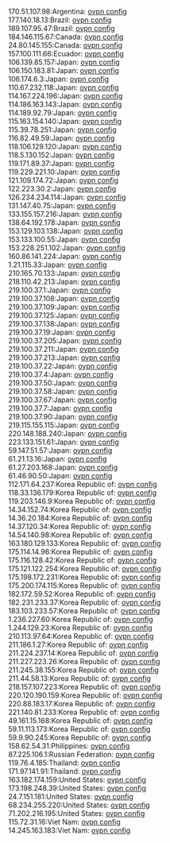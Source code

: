 170.51.107.98:Argentina: [ovpn config](vpn/170_51_107_98.ovpn)  
177.140.18.13:Brazil: [ovpn config](vpn/177_140_18_13.ovpn)  
189.107.95.47:Brazil: [ovpn config](vpn/189_107_95_47.ovpn)  
184.146.115.67:Canada: [ovpn config](vpn/184_146_115_67.ovpn)  
24.80.145.155:Canada: [ovpn config](vpn/24_80_145_155.ovpn)  
157.100.111.66:Ecuador: [ovpn config](vpn/157_100_111_66.ovpn)  
106.139.85.157:Japan: [ovpn config](vpn/106_139_85_157.ovpn)  
106.150.183.81:Japan: [ovpn config](vpn/106_150_183_81.ovpn)  
106.174.6.3:Japan: [ovpn config](vpn/106_174_6_3.ovpn)  
110.67.232.118:Japan: [ovpn config](vpn/110_67_232_118.ovpn)  
114.167.224.196:Japan: [ovpn config](vpn/114_167_224_196.ovpn)  
114.186.163.143:Japan: [ovpn config](vpn/114_186_163_143.ovpn)  
114.189.92.79:Japan: [ovpn config](vpn/114_189_92_79.ovpn)  
115.163.154.140:Japan: [ovpn config](vpn/115_163_154_140.ovpn)  
115.39.78.251:Japan: [ovpn config](vpn/115_39_78_251.ovpn)  
116.82.49.59:Japan: [ovpn config](vpn/116_82_49_59.ovpn)  
118.106.129.120:Japan: [ovpn config](vpn/118_106_129_120.ovpn)  
118.5.130.152:Japan: [ovpn config](vpn/118_5_130_152.ovpn)  
119.171.89.37:Japan: [ovpn config](vpn/119_171_89_37.ovpn)  
119.229.221.10:Japan: [ovpn config](vpn/119_229_221_10.ovpn)  
121.109.174.72:Japan: [ovpn config](vpn/121_109_174_72.ovpn)  
122.223.30.2:Japan: [ovpn config](vpn/122_223_30_2.ovpn)  
126.234.234.114:Japan: [ovpn config](vpn/126_234_234_114.ovpn)  
131.147.40.75:Japan: [ovpn config](vpn/131_147_40_75.ovpn)  
133.155.157.216:Japan: [ovpn config](vpn/133_155_157_216.ovpn)  
138.64.192.178:Japan: [ovpn config](vpn/138_64_192_178.ovpn)  
153.129.103.138:Japan: [ovpn config](vpn/153_129_103_138.ovpn)  
153.133.100.55:Japan: [ovpn config](vpn/153_133_100_55.ovpn)  
153.228.251.102:Japan: [ovpn config](vpn/153_228_251_102.ovpn)  
160.86.141.224:Japan: [ovpn config](vpn/160_86_141_224.ovpn)  
1.21.115.33:Japan: [ovpn config](vpn/1_21_115_33.ovpn)  
210.165.70.133:Japan: [ovpn config](vpn/210_165_70_133.ovpn)  
218.110.42.213:Japan: [ovpn config](vpn/218_110_42_213.ovpn)  
219.100.37.1:Japan: [ovpn config](vpn/219_100_37_1.ovpn)  
219.100.37.108:Japan: [ovpn config](vpn/219_100_37_108.ovpn)  
219.100.37.109:Japan: [ovpn config](vpn/219_100_37_109.ovpn)  
219.100.37.125:Japan: [ovpn config](vpn/219_100_37_125.ovpn)  
219.100.37.138:Japan: [ovpn config](vpn/219_100_37_138.ovpn)  
219.100.37.19:Japan: [ovpn config](vpn/219_100_37_19.ovpn)  
219.100.37.205:Japan: [ovpn config](vpn/219_100_37_205.ovpn)  
219.100.37.211:Japan: [ovpn config](vpn/219_100_37_211.ovpn)  
219.100.37.213:Japan: [ovpn config](vpn/219_100_37_213.ovpn)  
219.100.37.22:Japan: [ovpn config](vpn/219_100_37_22.ovpn)  
219.100.37.4:Japan: [ovpn config](vpn/219_100_37_4.ovpn)  
219.100.37.50:Japan: [ovpn config](vpn/219_100_37_50.ovpn)  
219.100.37.58:Japan: [ovpn config](vpn/219_100_37_58.ovpn)  
219.100.37.67:Japan: [ovpn config](vpn/219_100_37_67.ovpn)  
219.100.37.7:Japan: [ovpn config](vpn/219_100_37_7.ovpn)  
219.100.37.90:Japan: [ovpn config](vpn/219_100_37_90.ovpn)  
219.115.155.115:Japan: [ovpn config](vpn/219_115_155_115.ovpn)  
220.148.188.240:Japan: [ovpn config](vpn/220_148_188_240.ovpn)  
223.133.151.61:Japan: [ovpn config](vpn/223_133_151_61.ovpn)  
59.147.51.57:Japan: [ovpn config](vpn/59_147_51_57.ovpn)  
61.21.13.16:Japan: [ovpn config](vpn/61_21_13_16.ovpn)  
61.27.203.168:Japan: [ovpn config](vpn/61_27_203_168.ovpn)  
61.46.90.50:Japan: [ovpn config](vpn/61_46_90_50.ovpn)  
112.171.64.237:Korea Republic of: [ovpn config](vpn/112_171_64_237.ovpn)  
118.33.136.179:Korea Republic of: [ovpn config](vpn/118_33_136_179.ovpn)  
119.203.146.9:Korea Republic of: [ovpn config](vpn/119_203_146_9.ovpn)  
14.34.152.74:Korea Republic of: [ovpn config](vpn/14_34_152_74.ovpn)  
14.36.20.184:Korea Republic of: [ovpn config](vpn/14_36_20_184.ovpn)  
14.37.120.34:Korea Republic of: [ovpn config](vpn/14_37_120_34.ovpn)  
14.54.140.98:Korea Republic of: [ovpn config](vpn/14_54_140_98.ovpn)  
163.180.129.133:Korea Republic of: [ovpn config](vpn/163_180_129_133.ovpn)  
175.114.14.96:Korea Republic of: [ovpn config](vpn/175_114_14_96.ovpn)  
175.116.128.42:Korea Republic of: [ovpn config](vpn/175_116_128_42.ovpn)  
175.121.122.254:Korea Republic of: [ovpn config](vpn/175_121_122_254.ovpn)  
175.198.172.231:Korea Republic of: [ovpn config](vpn/175_198_172_231.ovpn)  
175.200.174.115:Korea Republic of: [ovpn config](vpn/175_200_174_115.ovpn)  
182.172.59.52:Korea Republic of: [ovpn config](vpn/182_172_59_52.ovpn)  
182.231.233.37:Korea Republic of: [ovpn config](vpn/182_231_233_37.ovpn)  
183.103.233.57:Korea Republic of: [ovpn config](vpn/183_103_233_57.ovpn)  
1.236.227.60:Korea Republic of: [ovpn config](vpn/1_236_227_60.ovpn)  
1.244.129.23:Korea Republic of: [ovpn config](vpn/1_244_129_23.ovpn)  
210.113.97.64:Korea Republic of: [ovpn config](vpn/210_113_97_64.ovpn)  
211.186.1.27:Korea Republic of: [ovpn config](vpn/211_186_1_27.ovpn)  
211.224.237.14:Korea Republic of: [ovpn config](vpn/211_224_237_14.ovpn)  
211.227.223.26:Korea Republic of: [ovpn config](vpn/211_227_223_26.ovpn)  
211.245.38.155:Korea Republic of: [ovpn config](vpn/211_245_38_155.ovpn)  
211.44.58.13:Korea Republic of: [ovpn config](vpn/211_44_58_13.ovpn)  
218.157.107.223:Korea Republic of: [ovpn config](vpn/218_157_107_223.ovpn)  
220.120.190.159:Korea Republic of: [ovpn config](vpn/220_120_190_159.ovpn)  
220.88.183.17:Korea Republic of: [ovpn config](vpn/220_88_183_17.ovpn)  
221.140.81.233:Korea Republic of: [ovpn config](vpn/221_140_81_233.ovpn)  
49.161.15.168:Korea Republic of: [ovpn config](vpn/49_161_15_168.ovpn)  
59.11.113.173:Korea Republic of: [ovpn config](vpn/59_11_113_173.ovpn)  
59.9.90.245:Korea Republic of: [ovpn config](vpn/59_9_90_245.ovpn)  
158.62.54.31:Philippines: [ovpn config](vpn/158_62_54_31.ovpn)  
87.225.106.1:Russian Federation: [ovpn config](vpn/87_225_106_1.ovpn)  
119.76.4.185:Thailand: [ovpn config](vpn/119_76_4_185.ovpn)  
171.97.141.91:Thailand: [ovpn config](vpn/171_97_141_91.ovpn)  
163.182.174.159:United States: [ovpn config](vpn/163_182_174_159.ovpn)  
173.198.248.39:United States: [ovpn config](vpn/173_198_248_39.ovpn)  
24.7.151.181:United States: [ovpn config](vpn/24_7_151_181.ovpn)  
68.234.255.220:United States: [ovpn config](vpn/68_234_255_220.ovpn)  
71.202.216.195:United States: [ovpn config](vpn/71_202_216_195.ovpn)  
115.72.31.16:Viet Nam: [ovpn config](vpn/115_72_31_16.ovpn)  
14.245.163.183:Viet Nam: [ovpn config](vpn/14_245_163_183.ovpn)  
